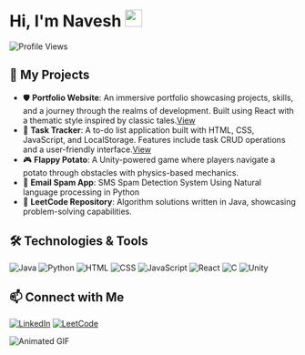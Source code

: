 # Hi, I'm Navesh <img src="https://raw.githubusercontent.com/MartinHeinz/MartinHeinz/master/wave.gif" width="30px"> 

![Profile Views](https://komarev.com/ghpvc/?username=Navesh-J&color=blue)

## 🚀 My Projects

- 🛡️ **Portfolio Website**: An immersive portfolio showcasing projects, skills, and a journey through the realms of development. Built using React with a thematic style inspired by classic tales.[View](https://navesh.vercel.app/)
- 📝 **Task Tracker**: A to-do list application built with HTML, CSS, JavaScript, and LocalStorage. Features include task CRUD operations and a user-friendly interface.[View](https://trackmytasks.netlify.app/)
- 🎮 **Flappy Potato**: A Unity-powered game where players navigate a potato through obstacles with physics-based mechanics.
- 📧 **Email Spam App**: SMS Spam Detection System Using Natural language processing in Python
- 📝 **LeetCode Repository**: Algorithm solutions written in Java, showcasing problem-solving capabilities.


## 🛠️ Technologies & Tools
![Java](https://img.shields.io/badge/-Java-000?style=for-the-badge&logo=java)
![Python](https://img.shields.io/badge/-Python-000?style=for-the-badge&logo=python)
![HTML](https://img.shields.io/badge/-HTML-000?style=for-the-badge&logo=html5)
![CSS](https://img.shields.io/badge/-CSS-000?style=for-the-badge&logo=css3)
![JavaScript](https://img.shields.io/badge/-JavaScript-000?style=for-the-badge&logo=javascript)
![React](https://img.shields.io/badge/-React-000?style=for-the-badge&logo=react)
![C](https://img.shields.io/badge/-C-000?style=for-the-badge&logo=c)
![Unity](https://img.shields.io/badge/-Unity-000?style=for-the-badge&logo=unity)


## 📫 Connect with Me
[![LinkedIn](https://img.shields.io/badge/LinkedIn-blue?style=for-the-badge&logo=linkedin)](https://www.linkedin.com/in/navesh-jaiswal/)
[![LeetCode](https://img.shields.io/badge/-LeetCode-000?style=for-the-badge&logo=leetcode)](https://leetcode.com/u/NaveshJ/)

![Animated GIF](https://media.giphy.com/media/qgQUggAC3Pfv687qPC/giphy.gif)
